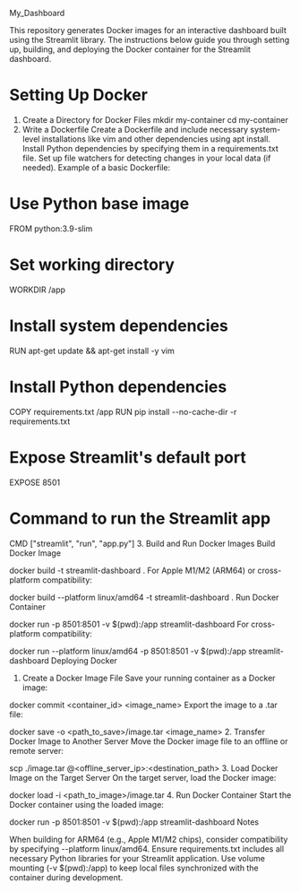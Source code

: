 My_Dashboard

This repository generates Docker images for an interactive dashboard built using the Streamlit library. The instructions below guide you through setting up, building, and deploying the Docker container for the Streamlit dashboard.


# Setting Up Docker

1. Create a Directory for Docker Files
mkdir my-container
cd my-container
2. Write a Dockerfile
Create a Dockerfile and include necessary system-level installations like vim and other dependencies using apt install.
Install Python dependencies by specifying them in a requirements.txt file.
Set up file watchers for detecting changes in your local data (if needed).
Example of a basic Dockerfile:

# Use Python base image
FROM python:3.9-slim

# Set working directory
WORKDIR /app

# Install system dependencies
RUN apt-get update && apt-get install -y vim

# Install Python dependencies
COPY requirements.txt /app
RUN pip install --no-cache-dir -r requirements.txt

# Expose Streamlit's default port
EXPOSE 8501

# Command to run the Streamlit app
CMD ["streamlit", "run", "app.py"]
3. Build and Run Docker Images
Build Docker Image

docker build -t streamlit-dashboard .
For Apple M1/M2 (ARM64) or cross-platform compatibility:

docker build --platform linux/amd64 -t streamlit-dashboard .
Run Docker Container

docker run -p 8501:8501 -v $(pwd):/app streamlit-dashboard
For cross-platform compatibility:

docker run --platform linux/amd64 -p 8501:8501 -v $(pwd):/app streamlit-dashboard
Deploying Docker

1. Create a Docker Image File
Save your running container as a Docker image:

docker commit <container_id> <image_name>
Export the image to a .tar file:

docker save -o <path_to_save>/image.tar <image_name>
2. Transfer Docker Image to Another Server
Move the Docker image file to an offline or remote server:

scp ./image.tar <username>@<offline_server_ip>:<destination_path>
3. Load Docker Image on the Target Server
On the target server, load the Docker image:

docker load -i <path_to_image>/image.tar
4. Run Docker Container
Start the Docker container using the loaded image:

docker run -p 8501:8501 -v $(pwd):/app streamlit-dashboard
Notes

When building for ARM64 (e.g., Apple M1/M2 chips), consider compatibility by specifying --platform linux/amd64.
Ensure requirements.txt includes all necessary Python libraries for your Streamlit application.
Use volume mounting (-v $(pwd):/app) to keep local files synchronized with the container during development.

